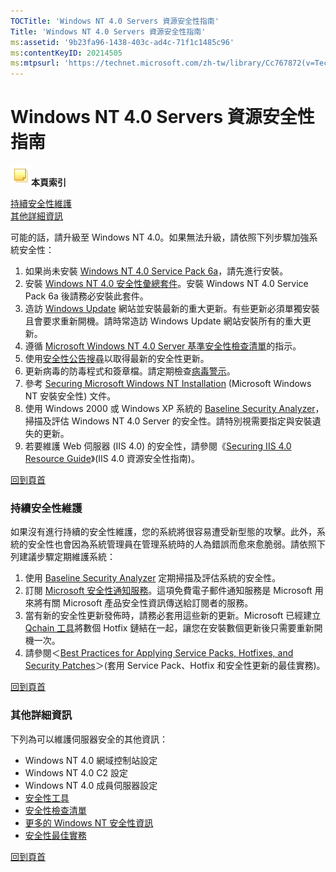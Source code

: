 ```yaml
---
TOCTitle: 'Windows NT 4.0 Servers 資源安全性指南'
Title: 'Windows NT 4.0 Servers 資源安全性指南'
ms:assetid: '9b23fa96-1438-403c-ad4c-71f1c1485c96'
ms:contentKeyID: 20214505
ms:mtpsurl: 'https://technet.microsoft.com/zh-tw/library/Cc767872(v=TechNet.10)'
---
```


Windows NT 4.0 Servers 資源安全性指南
=====================================

![](images/Cc767872.community-sm(zh-tw,TechNet.10).gif)**本頁索引**

[持續安全性維護](#aa)  
[其他詳細資訊](#ab)

可能的話，請升級至 Windows NT 4.0。如果無法升級，請依照下列步驟加強系統安全性：

1.  如果尚未安裝 [Windows NT 4.0 Service Pack 6a](http://www.microsoft.com/ntserver/nts/downloads/recommended/sp6/allsp6.asp?sd=gn&ln=en-us&gssnb=1)，請先進行安裝。
2.  安裝 [Windows NT 4.0 安全性彙總套件](http://www.microsoft.com/ntserver/sp6asrp.asp)。安裝 Windows NT 4.0 Service Pack 6a 後請務必安裝此套件。
3.  造訪 [Windows Update](http://windowsupdate.microsoft.com/) 網站並安裝最新的重大更新。有些更新必須單獨安裝且會要求重新開機。請時常造訪 Windows Update 網站安裝所有的重大更新。
4.  遵循 [Microsoft Windows NT 4.0 Server 基準安全性檢查清單](http://www.microsoft.com/technet/security/chklist/nt4svrcl.mspx)的指示。
5.  使用[安全性公告搜尋](http://www.microsoft.com/technet/security/current.aspx)以取得最新的安全性更新。
6.  更新病毒的防毒程式和簽章檔。請定期檢查[病毒警示](http://www.microsoft.com/technet/security/alerts/default.mspx)。
7.  參考 [Securing Microsoft Windows NT Installation](http://www.microsoft.com/ntserver/techresources/security/secure_ntinstall.asp) (Microsoft Windows NT 安裝安全性) 文件。
8.  使用 Windows 2000 或 Windows XP 系統的 [Baseline Security Analyzer](http://www.microsoft.com/taiwan/technet/security/tools/mbsaqa.aspx)，掃描及評估 Windows NT 4.0 Server 的安全性。請特別視需要指定與安裝遺失的更新。
9.  若要維護 Web 伺服器 (IIS 4.0) 的安全性，請參閱《[Securing IIS 4.0 Resource Guide](http://www.microsoft.com/taiwan/technet/security/chklist/iis40srg.aspx)》(IIS 4.0 資源安全性指南)。

[](#mainsection)[回到頁首](#mainsection)

### 持續安全性維護

如果沒有進行持續的安全性維護，您的系統將很容易遭受新型態的攻擊。此外，系統的安全性也會因為系統管理員在管理系統時的人為錯誤而愈來愈脆弱。請依照下列建議步驟定期維護系統：

1.  使用 [Baseline Security Analyzer](http://www.microsoft.com/taiwan/technet/security/tools/mbsaqa.aspx) 定期掃描及評估系統的安全性。
2.  訂閱 [Microsoft 安全性通知服務](http://www.microsoft.com/technet/security/bulletin/notify.mspx)。這項免費電子郵件通知服務是 Microsoft 用來將有關 Microsoft 產品安全性資訊傳送給訂閱者的服務。
3.  當有新的安全性更新發佈時，請務必套用這些新的更新。Microsoft 已經建立 [Qchain 工具](https://www.microsoft.com/download/details.aspx?displaylang=en&familyid=a85c9cfa-e84c-4723-9c28-f66859060f5d)將數個 Hotfix 鏈結在一起，讓您在安裝數個更新後只需要重新開機一次。
4.  請參閱＜[Best Practices for Applying Service Packs, Hotfixes, and Security Patches](http://www.microsoft.com/taiwan/technet/security/bestprac/bpsp.aspx)＞(套用 Service Pack、Hotfix 和安全性更新的最佳實務)。

[](#mainsection)[回到頁首](#mainsection)

### 其他詳細資訊

下列為可以維護伺服器安全的其他資訊：

-   Windows NT 4.0 網域控制站設定
-   Windows NT 4.0 C2 設定
-   Windows NT 4.0 成員伺服器設定
-   [安全性工具](http://www.microsoft.com/technet/security/tools/default.mspx)
-   [安全性檢查清單](http://www.microsoft.com/technet/security/chklist/default.mspx)
-   [更多的 Windows NT 安全性資訊](http://www.microsoft.com/taiwan/technet/security/chklist/default.mspx)
-   [安全性最佳實務](http://www.microsoft.com/taiwan/security/guidance/default.mspx)

[](#mainsection)[回到頁首](#mainsection)
